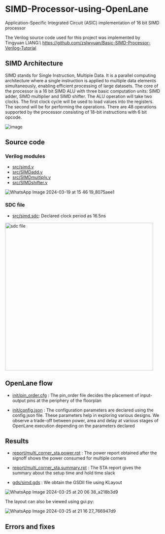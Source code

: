 # SIMD-Processor-using-OpenLane
Application-Specific Integrated Circuit (ASIC) implementation of 16 bit SIMD processor

The Verilog source code used for this project was implemented by Tingyuan LIANG:\ https://github.com/zslwyuan/Basic-SIMD-Processor-Verilog-Tutorial

## SIMD Architecture
SIMD stands for Single Instruction, Multiple Data. It is a parallel computing architecture where a single instruction is applied to multiple data elements simultaneously, enabling efficient processing of large datasets. The core of the processor is a 16 bit SIMD ALU with three basic computation units: SIMD adder, SIMD multiplier and SIMD shifter. 
The ALU operation will take two clocks. The first clock cycle will be used to load values into the registers. The second will be for performing the operations. There are 48 operations supported by the processor consisting of 18-bit instructions with 6 bit opcode.

![image](https://github.com/jalakjk13/SIMD-Processor-using-OpenLane/assets/97625007/0022a4f2-7ed1-4f8c-b4b5-154f7444c079)

## Source code
### Verilog modules
- [src/simd.v](https://github.com/jalakjk13/SIMD-Processor-using-OpenLane/blob/25f1564c557ffd2edaf65dd7780281489e60535e/src/simd.v)
- [src/SIMDadd.v](https://github.com/jalakjk13/SIMD-Processor-using-OpenLane/blob/25f1564c557ffd2edaf65dd7780281489e60535e/src/SIMDadd.v)
- [src/SIMDmultiply.v](https://github.com/jalakjk13/SIMD-Processor-using-OpenLane/blob/25f1564c557ffd2edaf65dd7780281489e60535e/src/SIMDmultiply.v)
- [src/SIMDshifter.v](https://github.com/jalakjk13/SIMD-Processor-using-OpenLane/blob/25f1564c557ffd2edaf65dd7780281489e60535e/src/SIMDshifter.v)

![WhatsApp Image 2024-03-19 at 15 46 19_8075aee1](https://github.com/jalakjk13/SIMD-Processor-using-OpenLane/assets/97625007/56b5c73e-32e8-4a2e-a5ae-1b8fe718a1e4)

### SDC file
- [src/simd.sdc](https://github.com/jalakjk13/SIMD-Processor-using-OpenLane/blob/10ec341aa3fb616f1912017e0a281f5f38f2968d/src/simd.sdc): Declared clock period as 16.5ns

<img width="480" alt="sdc file" src="https://github.com/jalakjk13/SIMD-Processor-using-OpenLane/assets/97625007/911b0ff5-acc7-4aee-9a95-b26a323f0ebf">

## OpenLane flow
- [init/pin_order.cfg](https://github.com/jalakjk13/SIMD-Processor-using-OpenLane/blob/c3e9fc8553d93cbd47e3d529deb13c69b487363e/init/pin_order.cfg)
: The pin_order file decides the placement of input-output pins at the periphery of the floorplan

- [init/config.json](https://github.com/jalakjk13/SIMD-Processor-using-OpenLane/blob/c3e9fc8553d93cbd47e3d529deb13c69b487363e/init/config.json)
: The configuration parameters are declared using the config.json file. These parameters help in exploring various designs. We observe a trade-off between power, area and delay at various stages of OpenLane execution depending on the parameters declared

## Results
- [report/multi_corner_sta.power.rpt](https://github.com/jalakjk13/SIMD-Processor-using-OpenLane/blob/c3e9fc8553d93cbd47e3d529deb13c69b487363e/report/multi_corner_sta.power.rpt)
: The power report obtained after the signoff shows the power consumed for multiple corners

- [report/multi_corner_sta.summary.rpt](https://github.com/jalakjk13/SIMD-Processor-using-OpenLane/blob/c3e9fc8553d93cbd47e3d529deb13c69b487363e/report/multi_corner_sta.summary.rpt)
: The STA report gives the summary about the setup time and hold time slack

- [gds/simd.gds](https://github.com/jalakjk13/SIMD-Processor-using-OpenLane/blob/c3e9fc8553d93cbd47e3d529deb13c69b487363e/gds/simd.gds)
: We obtain the GSDII file using KLayout

![WhatsApp Image 2024-03-25 at 20 06 38_a218b3d9](https://github.com/jalakjk13/SIMD-Processor-using-OpenLane/assets/97625007/144aee75-8920-4f95-9419-b37245aed862)

The layout can also be viewed using gui.py:

![WhatsApp Image 2024-03-25 at 21 16 27_766947d9](https://github.com/jalakjk13/SIMD-Processor-using-OpenLane/assets/97625007/4fd48034-c457-413a-a8f5-5c127968339c)

## Errors and fixes




